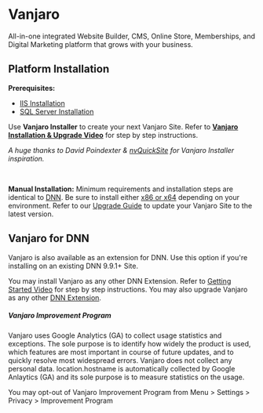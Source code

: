 # Vanjaro
All-in-one integrated Website Builder, CMS, Online Store, Memberships, and Digital Marketing platform that grows with your business.

## Platform Installation

**Prerequisites:**
* [IIS Installation](https://www.youtube.com/watch?v=ZnKuTvEiSf4&list=PLLwyyJ9_yNldghdbYMRtRcj__HgeU1V4h)
* [SQL Server Installation](https://www.youtube.com/watch?v=5ffzSxhlIdw&list=PLLwyyJ9_yNldghdbYMRtRcj__HgeU1V4h)


Use **Vanjaro Installer** to create your next Vanjaro Site. Refer to [**Vanjaro Installation & Upgrade Video**](https://www.youtube.com/watch?v=vnHHSiIxdV0&list=PLLwyyJ9_yNldghdbYMRtRcj__HgeU1V4h) for step by step instructions.

*A huge thanks to David Poindexter & [nvQuickSite](https://www.nvquicksite.com/) for Vanjaro Installer inspiration.*

<br />

**Manual Installation:** Minimum requirements and installation steps are identical to [DNN](https://github.com/dnnsoftware/Dnn.Platform). Be sure to install either [x86 or x64](https://github.com/vanjarosoftware/Vanjaro.Platform/wiki/x86-or-x64-Build) depending on your environment. Refer to our [Upgrade Guide](https://github.com/vanjarosoftware/Vanjaro.Platform/wiki/Vanjaro-Distribution) to update your Vanjaro Site to the latest version. 

## Vanjaro for DNN

Vanjaro is also available as an extension for DNN. Use this option if you're installing on an existing DNN 9.9.1+ Site.

You may install Vanjaro as any other DNN Extension. Refer to [Getting Started Video](https://www.youtube.com/watch?v=mezy_YV0acs) for step by step instructions. You may also upgrade Vanjaro as any other [DNN Extension](https://github.com/vanjarosoftware/Vanjaro.Platform/wiki/DNN-Extension).

##### Vanjaro Improvement Program
Vanjaro uses Google Analytics (GA) to collect usage statistics and exceptions. The sole purpose is to identify how widely the product is used, which features are most important in course of future updates, and to quickly resolve most widespread errors. Vanjaro does not collect any personal data. location.hostname is automatically collected by Google Anlaytics (GA) and its sole purpose is to measure statistics on the usage. 

You may opt-out of Vanjaro Improvement Program from Menu > Settings > Privacy > Improvement Program
